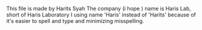 This file is made by Harits Syah
The company (i hope ) name is Haris Lab, short of Haris Laboratory
I using name 'Haris' instead of 'Harits' because of it's easier to spell and type and minimizing misspelling.
